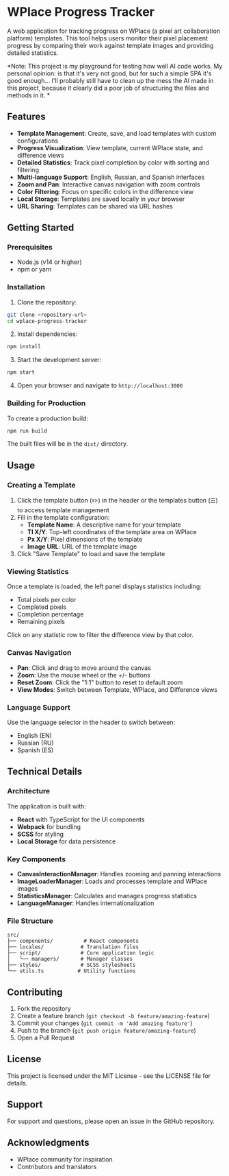 # WPlace Progress Tracker

A web application for tracking progress on WPlace (a pixel art collaboration platform) templates. This tool helps users monitor their pixel placement progress by comparing their work against template images and providing detailed statistics.

*Note: This project is my playground for testing how well AI code works. My personal opinion: is that it's very not good, but for such a simple SPA it's good enough... I'll probably still have to clean up the mess the AI ​​made in this project, because it clearly did a poor job of structuring the files and methods in it. *

## Features

- **Template Management**: Create, save, and load templates with custom configurations
- **Progress Visualization**: View template, current WPlace state, and difference views
- **Detailed Statistics**: Track pixel completion by color with sorting and filtering
- **Multi-language Support**: English, Russian, and Spanish interfaces
- **Zoom and Pan**: Interactive canvas navigation with zoom controls
- **Color Filtering**: Focus on specific colors in the difference view
- **Local Storage**: Templates are saved locally in your browser
- **URL Sharing**: Templates can be shared via URL hashes

## Getting Started

### Prerequisites

- Node.js (v14 or higher)
- npm or yarn

### Installation

1. Clone the repository:
```bash
git clone <repository-url>
cd wplace-progress-tracker
```

2. Install dependencies:
```bash
npm install
```

3. Start the development server:
```bash
npm start
```

4. Open your browser and navigate to `http://localhost:3000`

### Building for Production

To create a production build:

```bash
npm run build
```

The built files will be in the `dist/` directory.

## Usage

### Creating a Template

1. Click the template button (✏️) in the header or the templates button (☰) to access template management
2. Fill in the template configuration:
   - **Template Name**: A descriptive name for your template
   - **Tl X/Y**: Top-left coordinates of the template area on WPlace
   - **Px X/Y**: Pixel dimensions of the template
   - **Image URL**: URL of the template image
3. Click "Save Template" to load and save the template

### Viewing Statistics

Once a template is loaded, the left panel displays statistics including:
- Total pixels per color
- Completed pixels
- Completion percentage
- Remaining pixels

Click on any statistic row to filter the difference view by that color.

### Canvas Navigation

- **Pan**: Click and drag to move around the canvas
- **Zoom**: Use the mouse wheel or the +/- buttons
- **Reset Zoom**: Click the "1:1" button to reset to default zoom
- **View Modes**: Switch between Template, WPlace, and Difference views

### Language Support

Use the language selector in the header to switch between:
- English (EN)
- Russian (RU)
- Spanish (ES)

## Technical Details

### Architecture

The application is built with:
- **React** with TypeScript for the UI components
- **Webpack** for bundling
- **SCSS** for styling
- **Local Storage** for data persistence

### Key Components

- **CanvasInteractionManager**: Handles zooming and panning interactions
- **ImageLoaderManager**: Loads and processes template and WPlace images
- **StatisticsManager**: Calculates and manages progress statistics
- **LanguageManager**: Handles internationalization

### File Structure

```
src/
├── components/          # React components
├── locales/            # Translation files
├── script/             # Core application logic
│   └── managers/       # Manager classes
├── styles/             # SCSS stylesheets
└── utils.ts           # Utility functions
```

## Contributing

1. Fork the repository
2. Create a feature branch (`git checkout -b feature/amazing-feature`)
3. Commit your changes (`git commit -m 'Add amazing feature'`)
4. Push to the branch (`git push origin feature/amazing-feature`)
5. Open a Pull Request

## License

This project is licensed under the MIT License - see the LICENSE file for details.

## Support

For support and questions, please open an issue in the GitHub repository.

## Acknowledgments

- WPlace community for inspiration
- Contributors and translators